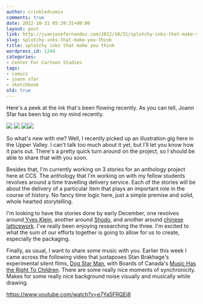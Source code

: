 ```yaml
---
author: crinkledcomix
comments: true
date: 2012-10-31 05:39:31+00:00
layout: post
link: http://juanjosefernandez.com/2012/10/31/splotchy-inks-that-make-you-think/
slug: splotchy-inks-that-make-you-think
title: splotchy inks that make you think
wordpress_id: 1244
categories:
- Center For Cartoon Studies
tags:
- comics
- joann sfar
- sketchbook
old: true
---
```


Here's a peek at the ink that's been flowing recently. As you can tell, Joann Sfar has been big on my mind recently.

[![](http://fernandezjuanjose.files.wordpress.com/2012/10/ballzzzzz012_web.jpg)](http://fernandezjuanjose.files.wordpress.com/2012/10/ballzzzzz012_web.jpg)
[![](http://fernandezjuanjose.files.wordpress.com/2012/10/ballzzzzz015_web.jpg)](http://fernandezjuanjose.files.wordpress.com/2012/10/ballzzzzz015_web.jpg)
[![](http://fernandezjuanjose.files.wordpress.com/2012/10/ballzzzzz013_web.jpg)](http://fernandezjuanjose.files.wordpress.com/2012/10/ballzzzzz013_web.jpg)[![](http://fernandezjuanjose.files.wordpress.com/2012/10/ballzzzzz014_web.jpg)](http://fernandezjuanjose.files.wordpress.com/2012/10/ballzzzzz014_web.jpg)

So what's new with me? Well, I recently picked up an illustration gig here in the Upper Valley. I can't talk too much about it yet, but I'll let you know how it pans out. There's a pretty quick turn around on the project, so I should be able to share that with you soon.

Besides that, I'm currently working on 3 stories for an anthology project here at CCS. The anthology that I'm working on with my fellow students revolves around a time travelling delivery service. Each of the stories will be about the delivery of a particular item that plays an important role in the course of history. No fancy time logic here, just a simple premise and solid, whole hearted storytelling. 

I'm looking to have the stories done by early December, one revolves around[ Yves Klein](http://www.yveskleinarchives.org/), another around [Shodo](http://en.wikipedia.org/wiki/Japanese_calligraphy), and another around [chinese latticework](http://www.smartdecorprops.com.au/blog/chinese-lattice/). I've really been enjoying researching the three. I'm excited to what the sum of our efforts together is going to allow for us to create, especially the packaging.

Finally, as usual, I want to share some music with you. Earlier this week I came across the following video that juxtaposes Stan Brakhage's experimental silent films, [Dog Star Man](http://en.wikipedia.org/wiki/Dog_Star_Man), with Boards of Canada's [Music Has the Right To Children](http://en.wikipedia.org/wiki/Music_Has_the_Right_to_Children). There are some really nice moments of synchronicity. Makes for some really nice background noise visually and musically while drawing.

https://www.youtube.com/watch?v=e7Ya5FRQEi8

